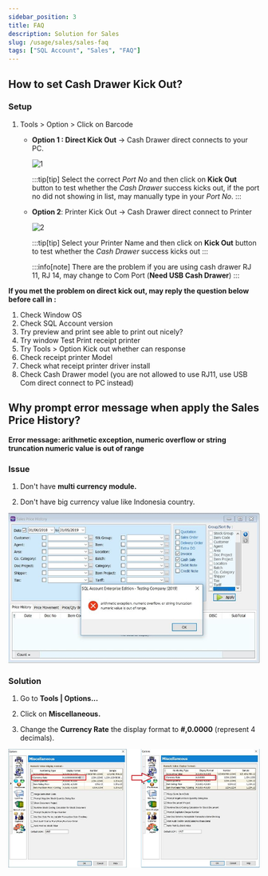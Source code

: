 ```yaml
---
sidebar_position: 3
title: FAQ
description: Solution for Sales
slug: /usage/sales/sales-faq
tags: ["SQL Account", "Sales", "FAQ"]
---
```


## How to set Cash Drawer Kick Out?

### Setup

1. Tools > Option > Click on Barcode

    - **Option 1 : Direct Kick Out** -> Cash Drawer direct connects to your PC.

        ![1](../../../static/img/sales/cash-drawer-kick-out/1.png)

        :::tip[tip]
        Select the correct *Port No* and then click on **Kick Out** button to test whether the *Cash Drawer* success kicks out, if the port no did not showing in list, may manually type in your *Port No*.
        :::

    - **Option 2**: Printer Kick Out -> Cash Drawer direct connect to Printer

        ![2](../../../static/img/sales/cash-drawer-kick-out/2.png)

        :::tip[tip]
        Select your Printer Name and then click on **Kick Out** button to test whether the *Cash Drawer* success kicks out
        :::

        :::info[note]
        There are the problem if you are using cash drawer RJ 11, RJ 14, may change to Com Port (**Need USB Cash Drawer**)
        :::

**If you met the problem on direct kick out, may reply the question below before call in :**

1. Check Window OS
2. Check SQL Account version
3. Try preview and print see able to print out nicely?
4. Try window Test Print receipt printer
5. Try Tools > Option Kick out whether can response
6. Check receipt printer Model
7. Check what receipt printer driver install
8. Check Cash Drawer model (you are not allowed to use RJ11, use USB Com direct connect to PC instead)

## Why prompt error message when apply the Sales Price History?

**Error message: arithmetic exception, numeric overflow or string truncation numeric value is out of range**

### Issue

1. Don't have **multi currency module.**

2. Don't have big currency value like Indonesia country.

![3](../../../static/img/sales/error-msg-sales-price-history/yc1-sales-price-history.jpg)

### Solution

1. Go to **Tools | Options...**

2. Click on **Miscellaneous.**

3. Change the **Currency Rate** the display format to **#,0.0000** (represent 4 decimals).

![4](../../../static/img/sales/error-msg-sales-price-history/yc2-sales-price-history.jpg)